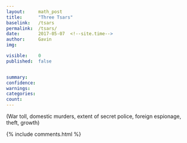 ```yaml
---
layout: 	math_post
title:  	"Three Tsars"
baselink:	/tsars
permalink:	/tsars/
date:   	2017-05-07  <!--site.time-->
author:		Gavin	
img:		

visible:	0
published: 	false


summary:	
confidence: 
warnings: 	
categories: 
count: 		
---
```


<!-- include tsars/links.md	%}  -->




(War toll, domestic murders, extent of secret police, foreign espionage, theft, growth)



{%  include comments.html %}